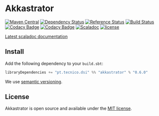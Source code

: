 # Akkastrator
[![Maven Central](https://maven-badges.herokuapp.com/maven-central/pt.tecnico.dsi/akkastrator_2.12/badge.svg?maxAge=604800)](https://maven-badges.herokuapp.com/maven-central/pt.tecnico.dsi/akkastrator_2.12)
[![Dependency Status](https://www.versioneye.com/java/pt.tecnico.dsi:akkastrator_2.12/badge.svg?style=plastic&maxAge=604800)](https://www.versioneye.com/java/pt.tecnico.dsi:akkastrator_2.12/)
[![Reference Status](https://www.versioneye.com/java/pt.tecnico.dsi:akkastrator_2.12/reference_badge.svg?style=plastic&maxAge=604800)](https://www.versioneye.com/java/pt.tecnico.dsi:akkastrator_2.12/references)
[![Build Status](https://travis-ci.org/ist-dsi/akkastrator.svg?branch=master&style=plastic&maxAge=604800)](https://travis-ci.org/ist-dsi/akkastrator)
[![Codacy Badge](https://api.codacy.com/project/badge/coverage/75210854e9b945df97a8408e4975a067)](https://www.codacy.com/app/IST-DSI/akkastrator)
[![Codacy Badge](https://api.codacy.com/project/badge/grade/75210854e9b945df97a8408e4975a067)](https://www.codacy.com/app/IST-DSI/akkastrator)
[![Scaladoc](http://javadoc-badge.appspot.com/pt.tecnico.dsi/akkastrator_2.12.svg?label=scaladoc&style=plastic&maxAge=604800)](https://ist-dsi.github.io/akkastrator/latest/api/#pt.tecnico.dsi.akkastrator.package)
[![license](http://img.shields.io/:license-MIT-blue.svg)](LICENSE)


[Latest scaladoc documentation](http://ist-dsi.github.io/akkastrator/latest/api/)

## Install
Add the following dependency to your `build.sbt`:
```sbt
libraryDependencies += "pt.tecnico.dsi" %% "akkastrator" % "0.6.0"
```
We use [semantic versioning](http://semver.org).



## License
Akkastrator is open source and available under the [MIT license](LICENSE).